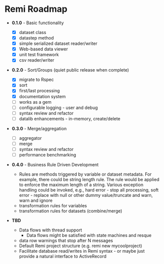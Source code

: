 # Remi Roadmap

* **0.1.0** - Basic functionality

  * [x] dataset class
  * [x] datastep method
  * [x] simple serialized dataset reader/writer
  * [x] Web-based data viewer
  * [x] unit test framework
  * [x] csv reader/writer

* **0.2.0** - Sort/Groups (quiet public release when complete)

  * [x] migrate to Rspec
  * [x] sort
  * [x] first/last processing
  * [x] documentation system
  * [ ] works as a gem
  * [ ] configurable logging - user and debug
  * [ ] syntax review and refactor
  * [ ] datalib enhancements - in-memory, create/delete

* **0.3.0** - Merge/aggregation
  * [ ] aggregator
  * [ ] merge
  * [ ] syntax review and refactor
  * [ ] performance benchmarking

* **0.4.0** - Business Rule Driven Development

  * Rules are methods triggered by variable or dataset metadata.  For
    example, there could be string length rule.  The rule would be
    applied to enforce the maximum length of a string.  Various
    exception handling could be invoked, e.g., hard error - stop all
    processing, soft error - replace with null or other dummy
    value/truncate and warn, warn and ignore
  * transformation rules for variables
  * transformation rules for datasets (combine/merge)

* **TBD**

  * Data flows with thread support
    * Data flows might be satisfied with state machines and resque
  * data row warnings that stop after N messages
  * Default Remi project structure (e.g. remi new mycoolproject)
  * Facilitate database read/writes in Remi syntax - or maybe just
    provide a natural interface to ActiveRecord
